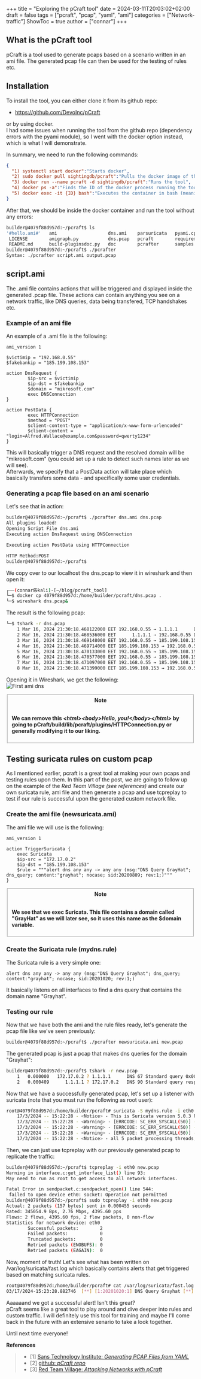 +++
title = "Exploring the pCraft tool"
date = 2024-03-11T20:03:02+02:00
draft = false
tags = ["pcraft", "pcap", "yaml", "ami"]
categories = ["Network-traffic"]
ShowToc = true
author = ["connar"]
+++

## What is the pCraft tool
pCraft is a tool used to generate pcaps based on a scenario written in an ami file. The generated pcap file can then be used for the testing of rules etc.



## Installation
To install the tool, you can either clone it from its github repo:
-   https://github.com/DevoInc/pCraft

or by using docker.  
I had some issues when running the tool from the github repo (dependency errors with the pyami module), so I went with the docker option instead, which is what I will demonstrate.  

In summary, we need to run the following commands:

```json
{
  "1) systemctl start docker":"Starts docker",
  "2) sudo docker pull sightingdb/pcraft":"Pulls the docker image of the tool",
  "3) docker run --name pcraft -d sightingdb/pcraft":"Runs the tool",
  "4) docker ps -a":"Finds the ID of the docker process running the tool",
  "5) docker exec -it {ID} bash":"Executes the container in bash (meaning we get a shell inside the docker container)"
}
```

After that, we should be inside the docker container and run the tool without any errors:
```sh
builder@4079f88d957d:~/pcraft$ ls
'#hello.ami#'   ami                   dns.ami    parsuricata   pyami.cpython-38-x86_64-linux-gnu.so   setup.py
 LICENSE        amigraph.py           dns.pcap   pcraft        requirements.txt                       tests
 README.md      build-pluginsdoc.py   doc        pcrafter      samples                                tools
builder@4079f88d957d:~/pcraft$ ./pcrafter
Syntax: ./pcrafter script.ami output.pcap
```

## script.ami
The .ami file contains actions that will be triggered and displayed inside the generated .pcap file. These actions can contain anything you see on a network traffic, like DNS queries, data being transfered, TCP handshakes etc.  

### Example of an ami file
An example of a .ami file is the following:  
```ami
ami_version 1

$victimip = "192.168.0.55"
$fakebankip = "185.199.108.153"

action DnsRequest {
        $ip-src = $victimip
        $ip-dst = $fakebankip
        $domain = "mikrosoft.com"
        exec DNSConnection
}

action PostData {
        exec HTTPConnection
        $method = "POST"
        $client-content-type = "application/x-www-form-urlencoded"
        $client-content = "login=Alfred.Wallace@example.com&password=qwerty1234"
}
```
This will basically trigger a DNS request and the resolved domain will be "mikrosoft.com" (you could set up a rule to detect such names later as we will see).  
Afterwards, we specify that a PostData action will take place which basically transfers some data - and specifically some user credentials.  

### Generating a pcap file based on an ami scenario
Let's see that in action:
```sh
builder@4079f88d957d:~/pcraft$ ./pcrafter dns.ami dns.pcap
All plugins loaded!
Opening Script File dns.ami
Executing action DnsRequest using DNSConnection

Executing action PostData using HTTPConnection

HTTP Method:POST
builder@4079f88d957d:~/pcraft$
```
We copy over to our localhost the  dns.pcap to view it in wireshark and then open it:
```sh
┌──(connar㉿kali)-[~/blog/pcraft_tool]
└─$ docker cp 4079f88d957d:/home/builder/pcraft/dns.pcap .
└─$ wireshark dns.pcap&
```
The result is the following pcap:  
```sh
└─$ tshark -r dns.pcap
    1 Mar 16, 2024 21:30:18.468122000 EET 192.168.0.55 → 1.1.1.1      DNS 73 Standard query 0x0000 A mikrosoft.com
    2 Mar 16, 2024 21:30:18.468536000 EET      1.1.1.1 → 192.168.0.55 DNS 102 Standard query response 0x0000 A mikrosoft.com A 185.199.108.153
    3 Mar 16, 2024 21:30:18.469148000 EET 192.168.0.55 → 185.199.108.153 TCP 54 9279 → 80 [SYN] Seq=0 Win=8192 Len=0
    4 Mar 16, 2024 21:30:18.469714000 EET 185.199.108.153 → 192.168.0.55 TCP 54 80 → 9279 [SYN, ACK] Seq=0 Ack=0 Win=8192 Len=0
    5 Mar 16, 2024 21:30:18.470133000 EET 192.168.0.55 → 185.199.108.153 TCP 54 9279 → 80 [ACK] Seq=1 Ack=0 Win=8192 Len=0
    6 Mar 16, 2024 21:30:18.470577000 EET 192.168.0.55 → 185.199.108.153 HTTP 311 POST / HTTP/1.1  (application/x-www-form-urlencoded)
    7 Mar 16, 2024 21:30:18.471097000 EET 192.168.0.55 → 185.199.108.153 TCP 54 80 → 9279 [ACK] Seq=1 Ack=1 Win=8192 Len=0
    8 Mar 16, 2024 21:30:18.471399000 EET 185.199.108.153 → 192.168.0.55 HTTP 268 HTTP/1.1 200 OK  (text/html)
```

Opening it in Wireshark, we get the following:  
![First ami dns](/posts/pcraft_imgs/wireshark_dns1.png)


<fieldset class="fieldset-wrapper">
	<center><legend><b>Note</b></legend></center><br>
	<p><b>We can remove this <i> &lt;html&gt;&lt;body&gt;Hello, you!&lt;/body&gt;&lt;/html&gt; </i> by going to <strong>pCraft/build/lib/pcraft/plugins/HTTPConnection.py</strong> or generally modifying it to our liking.</b></p>
</fieldset> 


## Testing suricata rules on custom pcap
As I mentioned earlier, pcraft is a great tool at making your own pcaps and testing rules upon them.  In this part of the post, we are going to follow up on the example of the *Red Team Village (see references)* and create our own suricata rule, ami file and then generate a pcap and use tcpreplay to test if our rule is successful upon the generated custom network file.

### Create the ami file (newsuricata.ami)
The ami file we will use is the following:
```ami
ami_version 1

action TriggerSuricata {
	exec Suricata
	$ip-src = "172.17.0.2"
	$ip-dst = "185.199.108.153"
	$rule = """alert dns any any -> any any (msg:"DNS Query GrayHat"; dns_query; content:"grayhat"; nocase; sid:20200809; rev:1;)"""
}
```


<fieldset class="fieldset-wrapper">
	<center><legend><b>Note</b></legend></center><br>
	<p><b>We see that we exec Suricata. This file contains a domain called "GrayHat" as we will later see, so it uses this name as the $domain variable.</b></p>
</fieldset> 


### Create the Suricata rule (mydns.rule)
The Suricata rule is a very simple one:
```suricata
alert dns any any -> any any (msg:"DNS Query Grayhat"; dns_query; content:"grayhat"; nocase; sid:20201020; rev:1;)
```

It basically listens on all interfaces to find a dns query that contains the domain name "Grayhat".

### Testing our rule
Now that we have both the ami and the rule files ready, let's generate the pcap file like we've seen previously:
```sh
builder@4079f88d957d:~/pcraft$ ./pcrafter newsuricata.ami new.pcap
```
The generated pcap is just a pcap that makes dns queries for the domain "Grayhat":
```sh
builder@4079f88d957d:~/pcraft$ tshark -r new.pcap 
    1   0.000000   172.17.0.2 ? 1.1.1.1      DNS 67 Standard query 0x0000 A grayhat
    2   0.000409      1.1.1.1 ? 172.17.0.2   DNS 90 Standard query response 0x0000 A grayhat A 185.199.108.153
```

Now that we have a successfully generated pcap, let's set up a listener with suricata (note that you must run the following as root user):
```sh
root@4079f88d957d:/home/builder/pcraft# suricata -S mydns.rule -i eth0
    17/3/2024 -- 15:22:28 - <Notice> - This is Suricata version 5.0.3 RELEASE running in SYSTEM mode
    17/3/2024 -- 15:22:28 - <Warning> - [ERRCODE: SC_ERR_SYSCALL(50)] - Failure when trying to set feature via ioctl for 'eth0': Operation not permitted (1)                                                                                
    17/3/2024 -- 15:22:28 - <Warning> - [ERRCODE: SC_ERR_SYSCALL(50)] - Failure when trying to set feature via ioctl for 'eth0': Operation not permitted (1)                                                                                
    17/3/2024 -- 15:22:28 - <Warning> - [ERRCODE: SC_ERR_SYSCALL(50)] - Failure when trying to set feature via ioctl for 'eth0': Operation not permitted (1)                                                                                
    17/3/2024 -- 15:22:28 - <Notice> - all 5 packet processing threads, 4 management threads initialized, engine started
```


Then, we can just use tcpreplay with our previously generated pcap to replicate the traffic:
```sh
builder@4079f88d957d:~/pcraft$ tcpreplay -i eth0 new.pcap 
Warning in interface.c:get_interface_list() line 93:
May need to run as root to get access to all network interfaces.

Fatal Error in sendpacket.c:sendpacket_open() line 544:
 failed to open device eth0: socket: Operation not permitted
builder@4079f88d957d:~/pcraft$ sudo tcpreplay -i eth0 new.pcap 
Actual: 2 packets (157 bytes) sent in 0.000455 seconds
Rated: 345054.9 Bps, 2.76 Mbps, 4395.60 pps
Flows: 2 flows, 4395.60 fps, 2 flow packets, 0 non-flow
Statistics for network device: eth0
        Successful packets:        2
        Failed packets:            0
        Truncated packets:         0
        Retried packets (ENOBUFS): 0
        Retried packets (EAGAIN):  0
```

Now, moment of truth! Let's see what has been written on /var/log/suricata/fast.log which basically contains alerts that get triggered based on matching suricata rules.  
```sh
root@4079f88d957d:/home/builder/pcraft# cat /var/log/suricata/fast.log 
03/17/2024-15:23:28.882746  [**] [1:20201020:1] DNS Query Grayhat [**] [Classification: (null)] [Priority: 3] {UDP} 172.17.0.2:4096 -> 1.1.1.1:53
```

Aaaaaand we got a successful alert! Isn't this great?  
pCraft seems like a great tool to play around and dive deeper into rules and custom traffic. I will definitely use this tool for training and maybe I'll come back in the future with an extensive senario to take a look together.  

Until next time everyone!

**References**
<blockquote>
    <ul>
        <li> [1] <a href="https://isc.sans.edu/diary/Generating+PCAP+Files+from+YAML/25464">Sans Technology Institute: <i>Generating PCAP Files from YAML</i></a></li>
        <li> [2] <a href="https://github.com/DevoInc/pCraft">github: <i>pCraft repo</i></a></li>
        <li> [3] <a href="https://www.youtube.com/watch?v=uAwEmcq2604">Red Team Village: <i>Attacking Networks with pCraft</i></a></li>
    </ul>
</blockquote>